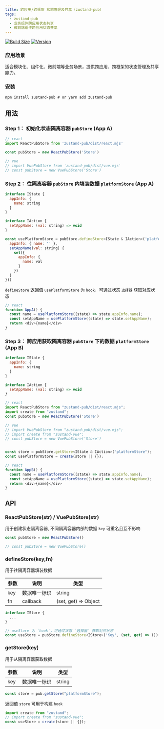 ```yaml
---
title: 跨应用/跨框架 状态管理及共享（zustand-pub）
tags:
  - zustand-pub
  - 业务组件跨应用状态共享
  - 微前端组件跨应用状态共享
---
```



[![Build Size](https://img.shields.io/bundlephobia/minzip/zustand-pub?label=bundle%20size)](https://bundlephobia.com/result?p=zustand-pub)
[![Version](https://img.shields.io/npm/v/zustand-pub?style=flat)](https://www.npmjs.com/package/zustand-pub)


### 应用场景

适合模块化、组件化、微前端等业务场景，提供跨应用、跨框架的状态管理及共享能力。


### 安装 
```shell
npm install zustand-pub # or yarn add zustand-pub
```


## 用法

### Step 1： 初始化状态隔离容器 `pubStore` (App A)
```js
// react
import ReactPubStore from 'zustand-pub/dist/react.mjs'

const pubStore = new ReactPubStore('Store')

// vue
// import VuePubStore from 'zustand-pub/dist/vue.mjs' 
// const pubStore = new VuePubStore('Store')
```

### Step 2： 往隔离容器 `pubStore` 内填装数据 `platformStore` (App A)
```js
interface IState {
  appInfo: {
    name: string
  }
}

interface IAction {
  setAppName: (val: string) => void
}

const usePlatformStore = pubStore.defineStore<IState & IAction>('platformStore', (set) => ({
  appInfo: { name: '' },
  setAppName(val: string) {
    set({
      appInfo: {
        name: val
      }
    })
  }
}))
```
`defineStore` 返回值 `usePlatformStore` 为 `hook`，可通过状态 `选择器` 获取对应状态
```js
// react
function AppA() {
  const name = usePlatformStore((state) => state.appInfo.name);
  const setAppName = usePlatformStore((state) => state.setAppName);
  return <div>{name}</div>
}
``` 

### Step 3： 跨应用获取隔离容器 `pubStore` 下的数据 `platformStore` (App B)
```js
interface IState {
  appInfo: {
    name: string
  }
}

interface IAction {
  setAppName: (val: string) => void
}

// react
import ReactPubStore from "zustand-pub/dist/react.mjs";
import create from "zustand";
const pubStore = new ReactPubStore('Store')

// vue
// import VuePubStore from "zustand-pub/dist/vue.mjs";
// import create from "zustand-vue";
// const pubStore = new VuePubStore('Store')


const store = pubStore.getStore<IState & IAction>("platformStore");
const usePlatformStore = create(store || {});

// react
function AppB() {
  const name = usePlatformStore((state) => state.appInfo.name);
  const setAppName = usePlatformStore((state) => state.setAppName);
  return <div>{name}</div>
}

```

## API

### ReactPubStore(str) / VuePubStore(str)
用于创建状态隔离容器, 不同隔离容器内部的数据 `key` 可重名且互不影响
```js
const pubStore = new ReactPubStore() 

// const pubStore = new VuePubStore() 
```

### defineStore(key,fn)
用于往隔离容器填装数据

参数 | 说明 | 类型 
--- | --- | --- 
key | 数据唯一标识 | string
fn | callback | (set, get) => Object


```js
interface IStore {
  ...
}

// useStore 为 `hook`，可通过状态 `选择器` 获取对应状态
const useStore = pubStore.defineStore<IStore>('Key', (set, get) => ())
```


### getStore(key)
用于从隔离容器获取数据

参数 | 说明 | 类型 
--- | --- | --- 
key | 数据唯一标识 | string

```js
const store = pub.getStore("platformStore");
```
返回值 `store` 可用于构建 `hook`
```js
import create from "zustand";
// import create from "zustand-vue";
const useStore = create(store || {});
```



